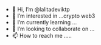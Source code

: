 - 👋 Hi, I’m @lalitadeviktp
- 👀 I’m interested in ...crypto web3 
- 🌱 I’m currently learning ...
- 💞️ I’m looking to collaborate on ...
- 📫 How to reach me .....

<!---
lalitadeviktp/lalitadeviktp is a ✨ special ✨ repository because its `README.md` (this file) appears on your GitHub profile.
You can click the Preview link to take a look at your changes.
--->
